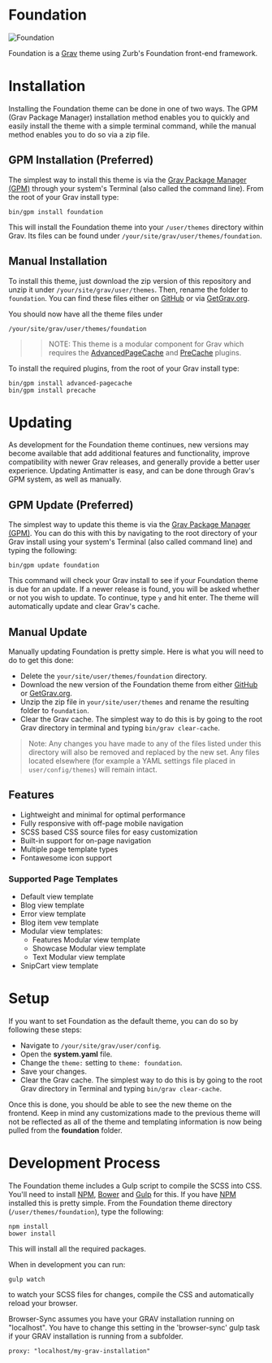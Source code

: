 # Foundation

![Foundation](screenshot.jpg)

Foundation is a [Grav](http://getgrav.org) theme using Zurb's Foundation front-end framework.

# Installation

Installing the Foundation theme can be done in one of two ways. The GPM (Grav Package Manager) installation method enables you to quickly and easily install the theme with a simple terminal command, while the manual method enables you to do so via a zip file.

## GPM Installation (Preferred)

The simplest way to install this theme is via the [Grav Package Manager (GPM)](http://learn.getgrav.org/advanced/grav-gpm) through your system's Terminal (also called the command line).  From the root of your Grav install type:

    bin/gpm install foundation

This will install the Foundation theme into your `/user/themes` directory within Grav. Its files can be found under `/your/site/grav/user/themes/foundation`.

## Manual Installation

To install this theme, just download the zip version of this repository and unzip it under `/your/site/grav/user/themes`. Then, rename the folder to `foundation`. You can find these files either on [GitHub](https://github.com/brettdewoody/grav-theme-foundation) or via [GetGrav.org](http://getgrav.org/downloads/themes).

You should now have all the theme files under

    /your/site/grav/user/themes/foundation

>> NOTE: This theme is a modular component for Grav which requires the [AdvancedPageCache](https://github.com/getgrav/grav-plugin-advanced-pagecache) and [PreCache](https://github.com/getgrav/grav-plugin-precache) plugins.

To install the required plugins, from the root of your Grav install type:

    bin/gpm install advanced-pagecache
    bin/gpm install precache

# Updating

As development for the Foundation theme continues, new versions may become available that add additional features and functionality, improve compatibility with newer Grav releases, and generally provide a better user experience. Updating Antimatter is easy, and can be done through Grav's GPM system, as well as manually.

## GPM Update (Preferred)

The simplest way to update this theme is via the [Grav Package Manager (GPM)](http://learn.getgrav.org/advanced/grav-gpm). You can do this with this by navigating to the root directory of your Grav install using your system's Terminal (also called command line) and typing the following:

    bin/gpm update foundation

This command will check your Grav install to see if your Foundation theme is due for an update. If a newer release is found, you will be asked whether or not you wish to update. To continue, type `y` and hit enter. The theme will automatically update and clear Grav's cache.

## Manual Update

Manually updating Foundation is pretty simple. Here is what you will need to do to get this done:

* Delete the `your/site/user/themes/foundation` directory.
* Download the new version of the Foundation theme from either [GitHub](https://github.com/getgrav/grav-plugin-foundation) or [GetGrav.org](http://getgrav.org/downloads/themes#extras).
* Unzip the zip file in `your/site/user/themes` and rename the resulting folder to `foundation`.
* Clear the Grav cache. The simplest way to do this is by going to the root Grav directory in terminal and typing `bin/grav clear-cache`.

> Note: Any changes you have made to any of the files listed under this directory will also be removed and replaced by the new set. Any files located elsewhere (for example a YAML settings file placed in `user/config/themes`) will remain intact.

## Features

* Lightweight and minimal for optimal performance
* Fully responsive with off-page mobile navigation
* SCSS based CSS source files for easy customization
* Built-in support for on-page navigation
* Multiple page template types
* Fontawesome icon support

### Supported Page Templates

* Default view template
* Blog view template
* Error view template
* Blog item vew template
* Modular view templates:
  * Features Modular view template
  * Showcase Modular view template
  * Text Modular view template
* SnipCart view template

# Setup

If you want to set Foundation as the default theme, you can do so by following these steps:

* Navigate to `/your/site/grav/user/config`.
* Open the **system.yaml** file.
* Change the `theme:` setting to `theme: foundation`.
* Save your changes.
* Clear the Grav cache. The simplest way to do this is by going to the root Grav directory in Terminal and typing `bin/grav clear-cache`.

Once this is done, you should be able to see the new theme on the frontend. Keep in mind any customizations made to the previous theme will not be reflected as all of the theme and templating information is now being pulled from the **foundation** folder.

# Development Process

The Foundation theme includes a Gulp script to compile the SCSS into CSS. You'll need to install [NPM](https://www.npmjs.com/package/npm), [Bower](http://bower.io/) and [Gulp](http://gulpjs.com/) for this. If you have [NPM](https://www.npmjs.com/package/npm) installed this is pretty simple. From the Foundation theme directory (`/user/themes/foundation`), type the following:

    npm install
    bower install

This will install all the required packages.

When in development you can run:

    gulp watch

to watch your SCSS files for changes, compile the CSS and automatically reload your browser.

Browser-Sync assumes you have your GRAV installation running on "localhost". You have to change this setting in the 'browser-sync' gulp task if your GRAV installation is running from a subfolder.

    proxy: "localhost/my-grav-installation"
